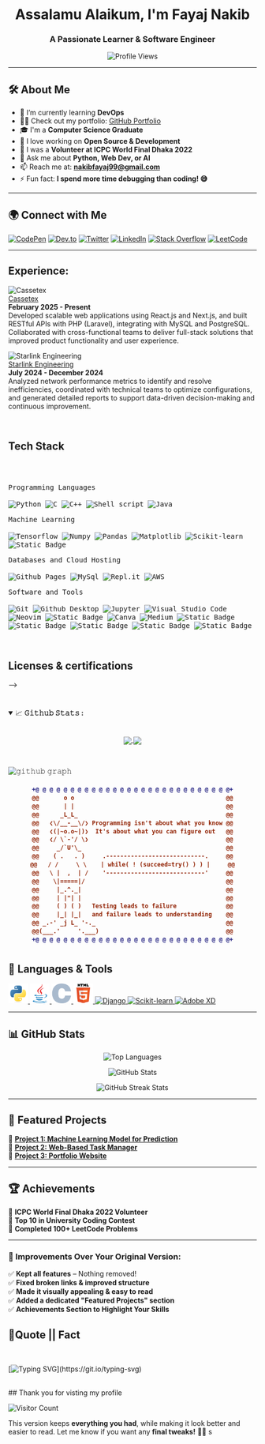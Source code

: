<h1 align="center">Assalamu Alaikum, I'm Fayaj Nakib</h1>
<h3 align="center">A Passionate Learner & Software Engineer</h3>

<p align="center">
  <img src="https://komarev.com/ghpvc/?username=fayaj-nakib&label=Profile%20views&color=0e75b6&style=flat" alt="Profile Views" />
</p>

---

## 🛠 About Me  
- 🌱 I’m currently learning **DevOps**  
- 👨‍💻 Check out my portfolio: [GitHub Portfolio](https://fayaj-nakib.github.io/)  
- 🎓 I'm a **Computer Science Graduate**  
- 🚀 I love working on **Open Source &  Development**  
- 📄 I was a **Volunteer at ICPC World Final Dhaka 2022**  
- 💬 Ask me about **Python, Web Dev, or AI**  
- 📫 Reach me at: **nakibfayaj99@gmail.com**  
- ⚡ Fun fact: **I spend more time debugging than coding! 😅**  

---

## 🌍 Connect with Me  
<p align="left">
  <a href="https://codepen.io/fayaj-nakib" target="blank"><img align="center" src="https://raw.githubusercontent.com/Fayaj-Nakib/github-profile-readme-generator/master/src/images/icons/Social/codepen.svg" alt="CodePen" height="30" width="40" /></a>
  <a href="https://dev.to/fayaj-nakib" target="blank"><img align="center" src="https://raw.githubusercontent.com/Fayaj-Nakib/github-profile-readme-generator/master/src/images/icons/Social/devto.svg" alt="Dev.to" height="30" width="40" /></a>
  <a href="https://twitter.com/fayajnakib" target="blank"><img align="center" src="https://raw.githubusercontent.com/Fayaj-Nakib/github-profile-readme-generator/master/src/images/icons/Social/twitter.svg" alt="Twitter" height="30" width="40" /></a>
  <a href="https://linkedin.com/in/fayaj-nakib" target="blank"><img align="center" src="https://raw.githubusercontent.com/Fayaj-Nakib/github-profile-readme-generator/master/src/images/icons/Social/linked-in-alt.svg" alt="LinkedIn" height="30" width="40" /></a>
  <a href="https://stackoverflow.com/users/fayaj-nakib" target="blank"><img align="center" src="https://raw.githubusercontent.com/Fayaj-Nakib/github-profile-readme-generator/master/src/images/icons/Social/stack-overflow.svg" alt="Stack Overflow" height="30" width="40" /></a>
  <a href="https://www.leetcode.com/nakibfayaj99" target="blank"><img align="center" src="https://raw.githubusercontent.com/Fayaj-Nakib/github-profile-readme-generator/master/src/images/icons/Social/leet-code.svg" alt="LeetCode" height="30" width="40" /></a>
</p>

---



## Experience:

![Cassetex](https://www.cassetex.com/wp-content/uploads/2024/10/Cassetex-new-logo-white-2048x640.png)
<br/>
[Cassetex](https://www.cassetex.com/) 
<br/>
**February 2025 - Present** 
<br/>
Developed scalable web applications using React.js and Next.js, and built RESTful APIs with PHP (Laravel), integrating with MySQL and PostgreSQL. Collaborated with cross-functional teams to deliver full-stack solutions that improved product functionality and user experience.

![Starlink Engineering](https://web.starlinkbd.com/images/logo2.jpg)
<br/>
[Starlink Engineering](https://web.starlinkbd.com/) 
<br/>
**July 2024 - December 2024** 
<br/>
Analyzed network performance metrics to identify and resolve inefficiencies, coordinated with technical teams to optimize configurations, and generated detailed reports to support data-driven decision-making and continuous improvement.

<!-- Tech Stack -->
</br>
<h2>Tech Stack</h2>

<div>
	<p style="display: inline-block;">
	<p>
		<kbd>
			<kbd>Programming Languages</kbd>
			<br>
			<br>
			<img alt="Python" src="https://img.shields.io/badge/Python-05122A?style=flat&logo=python">
			<img alt="C" src="https://img.shields.io/badge/C-05122A?logo=c&style=flat">
			<img alt="C++" src="https://img.shields.io/badge/C%2B%2B-05122A?logo=cplusplus&style=flat">
			<img src="https://img.shields.io/badge/Shell%20Script-05122A?style=flat&logo=gnu-bash&logoColor=white" alt="Shell script">
			<img alt="Java" src="https://img.shields.io/badge/Java-05122A?logo=openjdk&style=flat">
		</kbd>
	</p>
	<p>
		<kbd>
			<kbd>Machine Learning</kbd>
			<br>
			<br>
			<img alt="Tensorflow" src="https://img.shields.io/badge/Tensorflow-05122A?style=flat&logo=tensorflow">
			<img alt="Numpy" src="https://img.shields.io/badge/Numpy-05122A?style=flat&logo=numpy">
			<img alt="Pandas" src="https://img.shields.io/badge/Pandas-05122A?style=flat&logo=Pandas">
			<img alt="Matplotlib" src="https://img.shields.io/badge/Matplotlib-05122A?style=flat">
			<img alt="Scikit-learn" src="https://img.shields.io/badge/Scikit--learn-05122A?style=flat&logo=Scikit-learn">
			<img alt="Static Badge" src="https://img.shields.io/badge/OpenCV-05122A?style=flat&logo=OpenCV">
		</kbd>
	</p>
	<p>
		<kbd>
			<kbd>Databases and Cloud Hosting</kbd>
			<br>
			<br>
			<img alt="Github Pages" src="https://img.shields.io/badge/Github%20Pages-05122A?style=flat&logo=Github">
			<img alt="MySql" src="https://img.shields.io/badge/MySql-05122A?style=flat&logo=MySql">
			<img alt="Repl.it" src="https://img.shields.io/badge/Repl.it-05122A.svg?style=flat&logo=Replit">
			<img src="https://img.shields.io/badge/AWS%20Amplify-05122A?style=flat&logo=amazon-aws&logoColor=white" alt="AWS">
		</kbd>
	</p>
	<p>
		<kbd>
			<kbd>Software and Tools</kbd>
			<br>
			<br>
			<img alt="Git" src="https://img.shields.io/badge/Git-05122A?style=flat&logo=Git">
			<img alt="Github Desktop" src="https://img.shields.io/badge/Github%20Desktop-05122A?style=flat&logo=Github">
			<img alt="Jupyter" src="https://img.shields.io/badge/Jupyter-05122A?style=flat&logo=Jupyter">
			<img alt="Visual Studio Code" src="https://img.shields.io/badge/Visual%20Studio%20Code-05122A?style=flat&logo=Visual%20Studio%20Code">
			<img alt="Neovim" src="https://img.shields.io/badge/Neovim-05122A?style=flat&logo=Neovim">
			<img alt="Static Badge" src="https://img.shields.io/badge/Atom-05122A?style=flat">
			<img alt="Canva" src="https://img.shields.io/badge/Canva-05122A?style=flat&logo=Canva">
			<img alt="Medium" src="https://img.shields.io/badge/Medium-05122A?style=flat&logo=Medium">
			<img alt="Static Badge" src="https://img.shields.io/badge/Google%20Colab-05122A?style=flat&logo=Google%20Colab">
			<img alt="Static Badge" src="https://img.shields.io/badge/Notion-05122A?style=flat&logo=Notion">
			<img alt="Static Badge" src="https://img.shields.io/badge/Leetcode-05122A?style=flat&logo=Leetcode">
			<img alt="Static Badge" src="https://img.shields.io/badge/Codeforces-05122A?style=flat&logo=codeforces">
			<img alt="Static Badge" src="https://img.shields.io/badge/StackOverflow-05122A?style=flat&logo=StackOverflow">
		</kbd>
	</p>
    </p>
</div>

<!--
<!-- Licenses & certifications -->
</br>
<h2>Licenses & certifications</h2>


-->


#


<details open="">
<summary>
  <g-emoji class="g-emoji" alias="chart_with_upwards_trend" fallback-src="https://github.githubassets.com/images/icons/emoji/unicode/1f4c8.png">📈</g-emoji>
  <strong>𝙶𝚒𝚝𝚑𝚞𝚋 𝚂𝚝𝚊𝚝𝚜 : </strong>
</summary>
<br>

<p align="center">
  <a href="https://github.com/Fayaj-Nakib">
    <img align="center" src="https://github-readme-stats.vercel.app/api?username=Fayaj-Nakib&show_icons=true&hide_border=true&title_color=94b4a4&amp&icon_color=FFFFFF&amp&text_color=FFFFFF&amp&bg_color=000000&count_private=true&include_all_commits=true"/>
  </a>
  <a href="https://github.com/Fayaj-Nakib">
    <img align="center" height="195px" src="https://github-readme-stats.vercel.app/api/top-langs/?username=Fayaj-Nakib&text_color=FFFFFF&bg_color=000000&title_color=94b4a4&langs_count=15&layout=compact&hide_border=true" />
  </a>
</p>
</details>
<br>


![𝚐𝚒𝚝𝚑𝚞𝚋 𝚐𝚛𝚊𝚙𝚑](https://github-readme-activity-graph.vercel.app/graph?username=Fayaj-Nakib&theme=react-dark&hide_border=true&area=true)


<h4 align="center">
  
```diff
+@ @ @ @ @ @ @ @ @ @ @ @ @ @ @ @ @ @ @ @ @ @ @ @ @ @ @ @+
@@       o o                                           @@
@@       | |                                           @@
@@      _L_L_                                          @@
@@   ❮\/__-__\/❯ Programming isn't about what you know @@
@@   ❮(|~o.o~|)❯  It's about what you can figure out   @@
@@   ❮/ \`-'/ \❯                                       @@
@@     _/`U'\_                                         @@
@@    ( .   . )     .----------------------------.     @@
@@   / /     \ \    | while( ! (succeed=try() ) ) |     @@
@@   \ |  ,  | /    '----------------------------'     @@
@@    \|=====|/                                        @@
@@     |_.^._|                                         @@
@@     | |"| |                                         @@
@@     ( ) ( )   Testing leads to failure              @@
@@     |_| |_|   and failure leads to understanding    @@
@@ _.-' _j L_ '-._                                     @@
@@(___.'     '.___)                                    @@
+@ @ @ @ @ @ @ @ @ @ @ @ @ @ @ @ @ @ @ @ @ @ @ @ @ @ @ @+
```




#


































## 🚀 Languages & Tools  
<p align="left">
  <a href="https://www.python.org" target="_blank"> <img src="https://raw.githubusercontent.com/devicons/devicon/master/icons/python/python-original.svg" alt="Python" width="40" height="40"/> </a>
  <a href="https://www.java.com" target="_blank"> <img src="https://raw.githubusercontent.com/devicons/devicon/master/icons/java/java-original.svg" alt="Java" width="40" height="40"/> </a>
  <a href="https://www.cprogramming.com/" target="_blank"> <img src="https://raw.githubusercontent.com/devicons/devicon/master/icons/c/c-original.svg" alt="C" width="40" height="40"/> </a>
  <a href="https://www.w3.org/html/" target="_blank"> <img src="https://raw.githubusercontent.com/devicons/devicon/master/icons/html5/html5-original-wordmark.svg" alt="HTML5" width="40" height="40"/> </a>
  <a href="https://www.djangoproject.com/" target="_blank"> <img src="https://cdn.worldvectorlogo.com/logos/django.svg" alt="Django" width="40" height="40"/> </a>
  <a href="https://scikit-learn.org/" target="_blank"> <img src="https://upload.wikimedia.org/wikipedia/commons/0/05/Scikit_learn_logo_small.svg" alt="Scikit-learn" width="40" height="40"/> </a>
  <a href="https://www.adobe.com/products/xd.html" target="_blank"> <img src="https://cdn.worldvectorlogo.com/logos/adobe-xd.svg" alt="Adobe XD" width="40" height="40"/> </a>
</p>

---

## 📊 GitHub Stats  
<p align="center">
  <img src="https://github-readme-stats.vercel.app/api/top-langs?username=fayaj-nakib&show_icons=true&locale=en&layout=compact" alt="Top Languages" />
</p>

<p align="center">
  <img src="https://github-readme-stats.vercel.app/api?username=fayaj-nakib&show_icons=true&locale=en" alt="GitHub Stats" />
</p>

<p align="center">
  <img src="https://github-readme-streak-stats.herokuapp.com/?user=fayaj-nakib" alt="GitHub Streak Stats" />
</p>

---

## 🎯 Featured Projects  
🔹 [**Project 1: Machine Learning Model for Prediction**](https://github.com/Fayaj-Nakib/ML-Project)  
🔹 [**Project 2: Web-Based Task Manager**](https://github.com/Fayaj-Nakib/Task-Manager)  
🔹 [**Project 3: Portfolio Website**](https://fayaj-nakib.github.io/)  

---

## 🏆 Achievements  
🏅 **ICPC World Final Dhaka 2022 Volunteer**  
🏅 **Top 10 in University Coding Contest**  
🏅 **Completed 100+ LeetCode Problems**  

---

### 📌 Improvements Over Your Original Version:  
✅ **Kept all features** – Nothing removed!  
✅ **Fixed broken links & improved structure**  
✅ **Made it visually appealing & easy to read**  
✅ **Added a dedicated "Featured Projects" section**  
✅ **Achievements Section to Highlight Your Skills**  




## <b>💪Quote || Fact</b>
<br>

[![Typing SVG](https://readme-typing-svg.herokuapp.com?font=Robot-Bold&size=30&color=330033&center=true&vCenter=true&width=900&height=110&lines="First,+solve+the+problem.+Then,+write+the+code".;++"Great+Developers+never+stop+learning".)](https://git.io/typing-svg)

<br>
  ## Thank you for visting my profile
  
  ![Visitor Count](https://profile-counter.glitch.me/Fayaj-Nakib/count.svg)

This version keeps **everything you had**, while making it look better and easier to read. Let me know if you want any **final tweaks!** 🚀🔥
s
